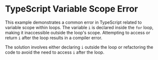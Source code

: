 # TypeScript Variable Scope Error

This example demonstrates a common error in TypeScript related to variable scope within loops. The variable `i` is declared inside the `for` loop, making it inaccessible outside the loop's scope. Attempting to access or return `i` after the loop results in a compiler error.

The solution involves either declaring `i` outside the loop or refactoring the code to avoid the need to access `i` after the loop.